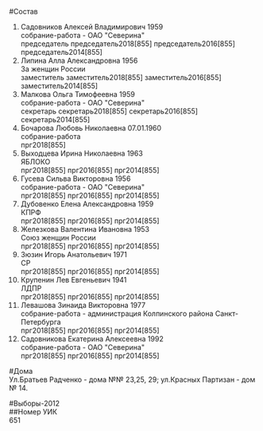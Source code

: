 #Состав  
1. Садовников Алексей Владимирович 1959  
    собрание-работа - ОАО "Северина"  
    председатель председатель2018[855] председатель2016[855] председатель2014[855]  
2. Липина Алла Александровна 1956  
    За женщин России  
    заместитель заместитель2018[855] заместитель2016[855] заместитель2014[855]  
3. Малкова Ольга Тимофеевна 1959  
    собрание-работа - ОАО "Северина"  
    секретарь секретарь2018[855] секретарь2016[855] секретарь2014[855]  
4. Бочарова Любовь Николаевна 07.01.1960  
    собрание-работа  
    прг2018[855]  
5. Выходцева Ирина Николаевна 1963  
    ЯБЛОКО  
    прг2018[855] прг2016[855] прг2014[855]  
6. Гусева Сильва Викторовна 1956  
    собрание-работа - ОАО "Северина"  
    прг2018[855] прг2016[855] прг2014[855]  
7. Дубовенко Елена Александровна 1959  
    КПРФ  
    прг2018[855] прг2016[855] прг2014[855]  
8. Железкова Валентина Ивановна 1953  
    Союз женщин России  
    прг2018[855] прг2016[855] прг2014[855]  
9. Зюзин Игорь Анатольевич 1971  
    СР  
    прг2018[855] прг2016[855] прг2014[855]  
10. Крупенин Лев Евгеньевич 1941  
    ЛДПР  
    прг2018[855] прг2016[855] прг2014[855]  
11. Левашова Зинаида Викторовна 1977  
    собрание-работа - администрация Колпинского района Санкт-Петербурга  
    прг2018[855] прг2016[855] прг2014[855]  
12. Садовникова Екатерина Алексеевна 1992  
    собрание-работа - ОАО "Северина"  
    прг2018[855] прг2016[855] прг2014[855]  

#Дома  
Ул.Братьев Радченко - дома №№ 23,25, 29; ул.Красных Партизан - дом № 14.  
  
#Выборы-2012  
##Номер УИК  
651  
